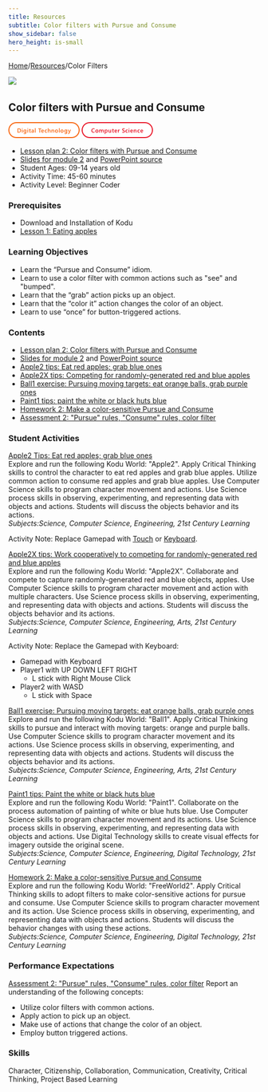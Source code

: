 ```yaml
---
title: Resources
subtitle: Color filters with Pursue and Consume 
show_sidebar: false
hero_height: is-small
---
```


[Home](..)/[Resources](.)/Color Filters

[![](https://www.kodugamelab.com/API/Thumbnail?world=XFnWuvNzkEO3-xiEyOzzhA==)](https://worlds.kodugamelab.com/world/XFnWuvNzkEO3-xiEyOzzhA==)

## Color filters with Pursue and Consume 
![Digital Technology](dt.png) ![Computer Science](cs.png)

* [Lesson plan 2: Color filters with Pursue and Consume](https://www.cs.cmu.edu/~dst/Kodu/Curriculum/modules/02/lesson2.pdf)
* [Slides for module 2](https://www.cs.cmu.edu/~dst/Kodu/Curriculum/modules/02/slides2.pdf) and [PowerPoint source](https://www.cs.cmu.edu/~dst/Kodu/Curriculum/modules/02/slides2.pptx)
* Student Ages: 09-14 years old
* Activity Time: 45-60 minutes
* Activity Level: Beginner Coder

### Prerequisites
* Download and Installation of Kodu
* [Lesson 1: Eating apples](eating_apples)

### Learning Objectives 
* Learn the “Pursue and Consume” idiom.
* Learn to use a color filter with common actions such as "see" and "bumped".
* Learn that the “grab” action picks up an object.
* Learn that the “color it” action changes the color of an object.
* Learn to use “once” for button-triggered actions.

### Contents
* [Lesson plan 2: Color filters with Pursue and Consume](https://www.cs.cmu.edu/~dst/Kodu/Curriculum/modules/02/lesson2.pdf)
* [Slides for module 2](<https://www.cs.cmu.edu/~dst/Kodu/Curriculum/modules/02/slides2.pdf>) and [PowerPoint source](<https://www.cs.cmu.edu/~dst/Kodu/Curriculum/modules/02/slides2.pptx>)
* [Apple2 tips: Eat red apples; grab blue ones](https://www.cs.cmu.edu/~dst/Kodu/Curriculum/modules/02/02-apple2-tips.pdf)
* [Apple2X tips: Competing for randomly-generated red and blue apples](https://www.cs.cmu.edu/~dst/Kodu/Curriculum/modules/02/02-apple2x-tips.pdf)
* [Ball1 exercise: Pursuing moving targets: eat orange balls, grab purple ones](https://www.cs.cmu.edu/~dst/Kodu/Curriculum/modules/02/02-ball1.pdf)
* [Paint1 tips: paint the white or black huts blue](https://www.cs.cmu.edu/~dst/Kodu/Curriculum/modules/02/02-paint1-tips.pdf)
* [Homework 2: Make a color-sensitive Pursue and Consume](https://www.cs.cmu.edu/~dst/Kodu/SouthFayette/hw2.pdf)
* [Assessment 2: "Pursue" rules, "Consume" rules, color filter](https://www.cs.cmu.edu/~dst/Kodu/Curriculum/modules/02/questionnaire2.pdf)

### Student Activities
[Apple2 Tips: Eat red apples; grab blue ones](https://www.cs.cmu.edu/~dst/Kodu/Curriculum/modules/02/02-apple2-tips.pdf)<br>
Explore and run the following Kodu World: "Apple2". Apply Critical Thinking skills to control the character to eat red apples and grab blue apples. Utilize common action to consume red apples and grab blue apples. Use Computer Science skills to program character movement and actions. Use Science process skills in observing, experimenting, and representing data with objects and actions. Students will discuss the objects behavior and its actions.<br>
*Subjects:Science, Computer Science, Engineering, 21st Century Learning*

Activity Note: Replace Gamepad with [Touch](https://www.youtube.com/watch?v=vrC6DpueYpQ&t=14s) or [Keyboard](https://www.youtube.com/watch?v=pAaSuV09CXU). 

[Apple2X tips: Work cooperatively to competing for randomly-generated red and blue apples](https://www.cs.cmu.edu/~dst/Kodu/Curriculum/modules/02/02-apple2x-tips.pdf)<br>
Explore and run the following Kodu World: "Apple2X". Collaborate and compete to capture randomly-generated red and blue objects, apples. Use Computer Science skills to program character movement and action with multiple characters. Use Science process skills in observing, experimenting, and representing data with objects and actions. Students will discuss the objects behavior and its actions.<br>
*Subjects:Science, Computer Science, Engineering, Arts, 21st Century Learning*

Activity Note: Replace the Gamepad with Keyboard:

* Gamepad with Keyboard
* Player1 with UP DOWN LEFT RIGHT
  * L stick with Right Mouse Click
* Player2 with WASD
  * L stick with Space

[Ball1 exercise: Pursuing moving targets: eat orange balls, grab purple ones](https://www.cs.cmu.edu/~dst/Kodu/Curriculum/modules/02/02-ball1.pdf)<br>
Explore and run the following Kodu World: "Ball1". Apply Critical Thinking skills to pursue and interact with moving targets: orange and purple balls. Use Computer Science skills to program character movement and its actions. Use Science process skills in observing, experimenting, and representing data with objects and actions. Students will discuss the objects behavior and its actions.<br>
*Subjects:Science, Computer Science, Engineering, Arts, 21st Century Learning*

[Paint1 tips: Paint the white or black huts blue](https://www.cs.cmu.edu/~dst/Kodu/Curriculum/modules/02/02-paint1-tips.pdf)<br>
Explore and run the following Kodu World: "Paint1". Collaborate on the process automation of painting of white or blue huts blue. Use Computer Science skills to program character movement and its actions. Use Science process skills in observing, experimenting, and representing data with objects and actions. Use Digital Technology skills to create visual effects for imagery outside the original scene.<br>
*Subjects:Science, Computer Science, Engineering, Digital Technology, 21st Century Learning*

[Homework 2: Make a color-sensitive Pursue and Consume](https://www.cs.cmu.edu/~dst/Kodu/SouthFayette/hw2.pdf)<br> 
Explore and run the following Kodu World: "FreeWorld2".  Apply Critical Thinking skills to adopt filters to make color-sensitive actions for pursue and consume. Use Computer Science skills to program character movement and its action. Use Science process skills in observing, experimenting, and representing data with objects and actions. Students will discuss the behavior changes with using these actions.<br>
*Subjects:Science, Computer Science, Engineering, Digital Technology, 21st Century Learning* 

### Performance Expectations
[Assessment 2: "Pursue" rules, "Consume" rules, color filter](https://www.cs.cmu.edu/~dst/Kodu/Curriculum/modules/02/questionnaire2.pdf) Report an understanding of the following concepts: 

* Utilize color filters with common actions.
* Apply action to pick up an object.
* Make use of actions that change the color of an object.
* Employ button triggered actions.

### Skills
Character,
Citizenship,
Collaboration,
Communication,
Creativity,
Critical Thinking,
Project Based Learning

    